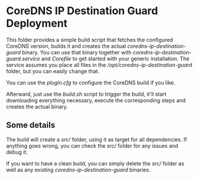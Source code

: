# CoreDNS IP Destination Guard Deployment

This folder provides a simple build script that fetches the configured CoreDNS version,
builds it and creates the actual *coredns-ip-destination-guard* binary. You can use that
binary together with *coredns-ip-destination-guard.service* and *Corefile* to get started
with your generic installation. The service assumes you place all files in the
*/opt/coredns-ip-destination-guard* folder, but you can easily change that.

You can use the *plugin.cfg* to configure the CoreDNS build if you like.

Afterward, just use the *build.sh* script to trigger the build, it'll start downloading
everything necessary, execute the corresponding steps and creates the actual binary.

## Some details

The build will create a *src/* folder, using it as target for all dependencies. If anything
goes wrong, you can check the *src/* folder for any issues and debug it.

If you want to have a clean build, you can simply delete the *src/* folder as well as any
existing *coredns-ip-destination-guard* binaries.
